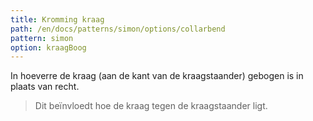 ```yaml
---
title: Kromming kraag
path: /en/docs/patterns/simon/options/collarbend
pattern: simon
option: kraagBoog
---
```


In hoeverre de kraag (aan de kant van de kraagstaander) gebogen is in plaats van recht.

> Dit beïnvloedt hoe de kraag tegen de kraagstaander ligt.